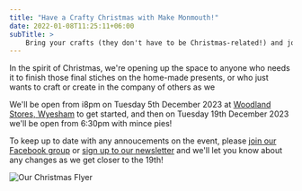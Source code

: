 ```yaml
---
title: "Have a Crafty Christmas with Make Monmouth!"
date: 2022-01-08T11:25:11+06:00
subTitle: >
    Bring your crafts (they don't have to be Christmas-related!) and join us for some festive fun!
---
```

In the spirit of Christmas, we're opening up the space to anyone who needs it to finish those final stiches on the home-made presents, or who just wants to craft or create in the company of others as we 

We'll be open from i8pm on Tuesday 5th December 2023 at [Woodland Stores, Wyesham](https://what3words.com/croutons.sonic.broads) to get started, and then on Tuesday 19th December 2023 we'll be open from 6:30pm with mince pies!

To keep up to date with any annoucements on the event, please [join our Facebook group](https://www.facebook.com/groups/makemonmouth) or [sign up to our newsletter](https://makemonmouth.co.uk/newsletter/) and we'll let you know about any changes as we get closer to the 19th!

![Our Christmas Flyer](/images/christmas2023/flyer.png)

